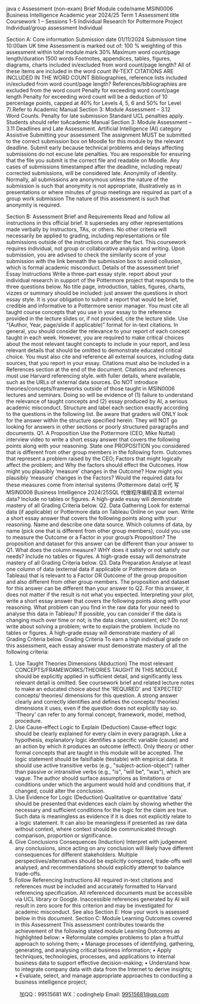 java c
Assessment (non-exam) Brief
Module code/name MSIN0006 Business Intelligence Academic year 2024/25 Term 1 Assessment title Coursework 1 – Sessions 1-5 Individual Research for Pottermore Project Individual/group assessment Individual 

Section A: Core information 
Submission date 01/11/2024 Submission time 10:00am UK time Assessment is marked out of: 100 % weighting of this assessment within total module mark 30% Maximum word count/page length/duration 1500 words Footnotes, appendices, tables, figures, diagrams, charts included in/excluded from word count/page length? All of these items are included in the word count 
IN-TEXT CITATIONS ARE INCLUDED IN THE WORD COUNT Bibliographies, reference lists included in/excluded from word count/page length? References/bibliographies are excluded from the word count Penalty for exceeding word count/page length Penalty for exceeding word count will be a deduction of 10 percentage points, capped at 40% for Levels 4, 5, 6 and 50% for Level 7).Refer to Academic Manual Section 3: Module Assessment – 3.12 Word Counts. Penalty for late submission Standard UCL penalties apply. Students should refer toAcademic Manual Section 3: Module Assessment – 3.11 Deadlines and Late Assessment. Artificial Intelligence (AI) category Assistive Submitting your assessment The assignment MUST be submitted to the correct submission box on Moodle for this module by the relevant deadline. Submit early because technical problems and delays affecting submissions do not excuse late penalties. You are responsible for ensuring that the file you submit is the correct file and readable on Moodle. Any cases of submissions timestamped after the deadline, including repeat/ corrected submissions, will be considered late. Anonymity of identity. Normally, all submissions are anonymous unless the nature of the submission is such that anonymity is not appropriate, illustratively as in presentations or where minutes of group meetings are required as part of a group work submission The nature of this assessment is such that anonymity is required. 

Section B: Assessment Brief and Requirements
Read and follow all instructions in this official brief. It supersedes any other representations made verbally by instructors, TAs, or others. No other criteria will necessarily be applied to grading, including representations or file submissions outside of the instructions or after the fact.
This coursework requires individual, not group or collaborative analysis and writing. Upon submission, you are advised to check the similarity score of your submission with the link beneath the submission box to avoid collusion, which is formal academic misconduct.
Details of the assessment brief 
Essay Instructions 
Write a three-part essay style. report about your individual research in support of the Pottermore project that responds to the three questions below. No title page, introduction, tables, figures, charts, vizzes or summary should be included: just answer the questions in short essay style. It is your obligation to submit a report that would be brief, credible and informative to a Pottermore senior manager.
You must cite all taught course concepts that you use in your essay to the reference provided in the lecture slides or, if not provided, cite the lecture slide. Use “(Author, Year, page/slide if applicable)” format for in-text citations. In general, you should consider the relevance to your report of each concept taught in each week. However, you are required to make critical choices about the most relevant taught concepts to include in your report, and less relevant details that should be omitted to demonstrate educated critical choice. You must also cite and reference all external sources, including data sources, that you report in your essay. Citations must also be included in a References section at the end of the document. Citations and references must use Harvard referencing style. with fuller details, where available, such as the URLs of external data sources.
Do NOT introduce theories/concepts/frameworks outside of those taught in MSIN0006 lectures and seminars. Doing so will be evidence of (1) failure to understand the relevance of taught concepts and (2) essay produced by AI, a serious academic misconduct.
Structure and label each section exactly according to the questions in the following list. Be aware that graders will ONLY look for the answer within the structure specified herein. They will NOT go looking for answers in other sections or poorly structured paragraphs and documents.
Q1. A Proposition 
Use the Pottermore (CEO, Mike Nuttal) interview video to write a short essay answer that covers the following points along with your reasoning. State one PROPOSITION you considered that is different from other group members in the following form. Outcomes that represent a problem raised by the CEO; Factors that might logically affect the problem; and Why the factors should effect the Outcomes. How might you plausibly ‘measure’ changes in the Outcome? How might you plausibly ‘measure’ changes in the Factors? Would the required data for these measures come from internal systems (Pottermore data) or代 写MSIN0006 Business Intelligence 2024/25SQL
代做程序编程语言 external data? Include no tables or figures. A high-grade essay will demonstrate mastery of all Grading Criteria below.
Q2. Data Gathering 
Look for external data (if applicable) or Pottermore data on Tableau Online on your own. Write a short essay answer that covers the following points along with your reasoning. Name and describe one data source. Which columns of data, by name (pick one that is different from other group members), could you use to measure the Outcome or a Factor in your group’s Proposition? The proposition and dataset for this answer can be different than your answer to Q1. What does the column measure? WHY does it satisfy or not satisfy our needs? Include no tables or figures. A high-grade essay will demonstrate mastery of all Grading Criteria below.
Q3. Data Preparation 
Analyse at least one column of data (external data if applicable or Pottermore data on Tableau) that is relevant to a Factor OR Outcome of the group proposition and also different from other group members. The proposition and dataset for this answer can be different than your answer to Q2. For this answer, it does not matter if the result is not what you expected. Interpreting your plot, write a short essay answer that covers the following points along with your reasoning. What problem can you find in the raw data for your need to analyse this data in Tableau? If possible, you can consider if the data is changing much over time or not; is the data clean, consistent, etc? Do not write about solving a problem; write to explain the problem. Include no tables or figures. A high-grade essay will demonstrate mastery of all Grading Criteria below.
Grading Criteria 
To earn a high individual grade on this assessment, each essay answer must demonstrate mastery of all the following criteria:
1. Use Taught Theories  Dimensions (Abduction) 
The most relevant CONCEPTS/FRAMEWORKS/THEORIES TAUGHT IN THIS MODULE should be explicitly applied in sufficient detail, and significantly less relevant detail is omitted. See coursework brief and related lecture notes to make an educated choice about the 'REQUIRED' and 'EXPECTED' concepts/ theories/ dimensions for this question. A strong answer clearly and correctly identifies and defines the concepts/ theories/ dimensions it uses, even if the question does not explicitly say so. 'Theory' can refer to any formal concept, framework, model, method, procedure.
2. Use Cause-effect Logic to Explain (Deduction) 
Cause-effect logic should be clearly explained for every claim in every paragraph. Like a hypothesis, explanatory logic identifies a specific variable (cause) and an action by which it produces an outcome (effect). Only theory or other formal concepts that are taught in this module will be accepted. The logic statement should be falsifiable (testable) with empirical data. It should use active transitive verbs (e.g., "subject-action-object") rather than passive or intransitive verbs (e.g., "is", "will be", "was"), which are vague. The author should surface assumptions as limitations or conditions under which the argument would hold and conditions that, if changed, could alter the conclusion.
3. Use Evidence for Logic (Deduction) 
Qualitative or quantitative 'data' should be presented that evidences each claim by showing whether the necessary and sufficient conditions for the logic for the claim are true. Such data is meaningless as evidence if it is does not explicitly relate to a logic statement. It can also be meaningless if presented as raw data without context, where context should be communicated through comparison, proportion or significance.
4. Give Conclusions  Consequences (Induction) 
Interpret with judgement any conclusions, since acting on any conclusion will likely have different consequences for different stakeholders. Multiple perspectives/alternatives should be explicitly compared, trade-offs well analysed, and recommendations should explicitly attempt to balance trade-offs.
5. Follow Referencing Instructions 
All required in-text citations and references must be included and accurately formatted to Harvard referencing specification. All referenced documents must be accessible via UCL library or Google. Inaccessible references generated by AI will result in zero score for this criterion and may be investigated for academic misconduct.
See also Section E: How your work is assessed below in this document.
Section C: Module Learning Outcomes covered in this Assessment 
This assessment contributes towards the achievement of the following stated module Learning Outcomes as highlighted below:
• Reformulate complex problems to plan a fruitful approach to solving them;
• Manage processes of identifying, gathering, generating, and analysing critical business information;
• Apply techniques, technologies, processes, and applications to internal business data to support effective decision-making;
• Understand how to integrate company data with data from the Internet to derive insights;
• Evaluate, select, and manage appropriate approaches to conducting a business intelligence project;







         
加QQ：99515681  WX：codinghelp  Email: 99515681@qq.com
